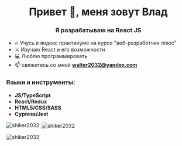 <h1 align="center">Привет 👋, меня зовут Влад</h1>
<h3 align="center">Я разрабатываю на React JS</h3>

- 🔥 Учусь в яндекс практикуме на курсе "веб-разработчик плюс"
-  ⚔ Изучаю React и его возможности
- 💻 Люблю программировать
- 📫 свяжитесь со мной **walter2032@yandex.com**

<p align="left">
</p>

<h3 align="left">Языки и инструменты:</h3>

-  **JS/TypeScript**
-  **React/Redux**
-  **HTML5/CSS/SASS**
-  **Cypress/Jest**

<p><img align="left" src="https://github-readme-stats.vercel.app/api/top-langs?username=shiker2032&show_icons=true&locale=en&layout=compact" alt="shiker2032" /></p>

<p>&nbsp;<img align="center" src="https://github-readme-stats.vercel.app/api?username=shiker2032&show_icons=true&locale=en" alt="shiker2032" /></p>

<p><img align="center" src="https://github-readme-streak-stats.herokuapp.com/?user=shiker2032&" alt="shiker2032" /></p>
